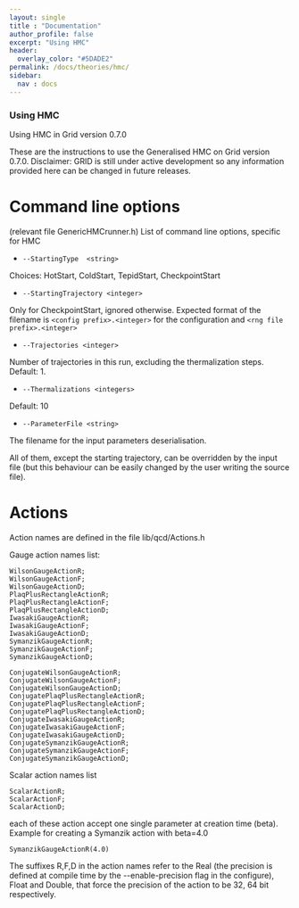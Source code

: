 ```yaml
---
layout: single
title : "Documentation"
author_profile: false
excerpt: "Using HMC"
header:
  overlay_color: "#5DADE2"
permalink: /docs/theories/hmc/
sidebar:
  nav : docs
---
```



### Using HMC

Using HMC in Grid version 0.7.0

These are the instructions to use the Generalised HMC on Grid version 0.7.0.
Disclaimer: GRID is still under active development so any information provided here can be changed in future releases.


Command line options
===================
(relevant file GenericHMCrunner.h)
List of command line options, specific for HMC

* ```--StartingType  <string>```  

Choices: HotStart, ColdStart, TepidStart, CheckpointStart

* ```--StartingTrajectory <integer>```

Only for CheckpointStart, ignored otherwise. 
Expected format of the filename is ```<config prefix>.<integer>``` for the configuration and ```<rng file prefix>.<integer>```

* ```--Trajectories <integer>```

Number of trajectories in this run, excluding the thermalization steps. Default: 1.

* ```--Thermalizations <integers>```

Default: 10

* ```--ParameterFile <string>```

The filename for the input parameters deserialisation.

All of them, except the starting trajectory, can be overridden by the input file (but this behaviour can be easily changed by the user writing the source file).

Actions
======

Action names are defined in the file
lib/qcd/Actions.h

Gauge action names list:

```
WilsonGaugeActionR;
WilsonGaugeActionF;
WilsonGaugeActionD;
PlaqPlusRectangleActionR;
PlaqPlusRectangleActionF;
PlaqPlusRectangleActionD;
IwasakiGaugeActionR;
IwasakiGaugeActionF;
IwasakiGaugeActionD;
SymanzikGaugeActionR;
SymanzikGaugeActionF;
SymanzikGaugeActionD;

ConjugateWilsonGaugeActionR;
ConjugateWilsonGaugeActionF;
ConjugateWilsonGaugeActionD;
ConjugatePlaqPlusRectangleActionR;
ConjugatePlaqPlusRectangleActionF;
ConjugatePlaqPlusRectangleActionD;
ConjugateIwasakiGaugeActionR;
ConjugateIwasakiGaugeActionF;
ConjugateIwasakiGaugeActionD;
ConjugateSymanzikGaugeActionR;
ConjugateSymanzikGaugeActionF;
ConjugateSymanzikGaugeActionD;
```

Scalar action names list

```
ScalarActionR;
ScalarActionF;
ScalarActionD;
```

each of these action accept one single parameter at creation time (beta).
Example for creating a Symanzik action with beta=4.0

	SymanzikGaugeActionR(4.0)

The suffixes R,F,D in the action names refer to the Real
(the precision is defined at compile time by the --enable-precision flag in the configure),
Float and Double, that force the precision of the action to be 32, 64 bit respectively.




